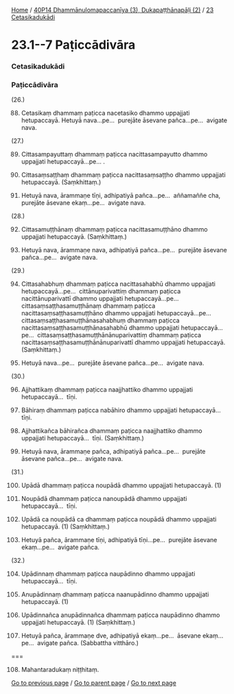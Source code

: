 
[Home](/) / [40P14 Dhammānulomapaccanīya (3), Dukapaṭṭhānapāḷi (2)](/tipitaka/40P14.md) / [23 Cetasikadukādi](/tipitaka/40P14/23.md)

# 23.1--7 Paṭiccādivāra

### Cetasikadukādi

### Paṭiccādivāra

(26.)

88. Cetasikaṃ dhammaṃ paṭicca nacetasiko dhammo uppajjati hetupaccayā. Hetuyā nava…pe…  purejāte āsevane pañca…pe…  avigate nava.

(27.)

89. Cittasampayuttaṃ dhammaṃ paṭicca nacittasampayutto dhammo uppajjati hetupaccayā…pe… .

90. Cittasaṃsaṭṭhaṃ dhammaṃ paṭicca nacittasaṃsaṭṭho dhammo uppajjati hetupaccayā. (Saṃkhittaṃ.)

91. Hetuyā nava, ārammaṇe tīṇi, adhipatiyā pañca…pe…  aññamaññe cha, purejāte āsevane ekaṃ…pe…  avigate nava.

(28.)

92. Cittasamuṭṭhānaṃ dhammaṃ paṭicca nacittasamuṭṭhāno dhammo uppajjati hetupaccayā. (Saṃkhittaṃ.)

93. Hetuyā nava, ārammaṇe nava, adhipatiyā pañca…pe…  purejāte āsevane pañca…pe…  avigate nava.

(29.)

94. Cittasahabhuṃ dhammaṃ paṭicca nacittasahabhū dhammo uppajjati hetupaccayā…pe…  cittānuparivattiṃ dhammaṃ paṭicca nacittānuparivattī dhammo uppajjati hetupaccayā…pe…  cittasaṃsaṭṭhasamuṭṭhānaṃ dhammaṃ paṭicca nacittasaṃsaṭṭhasamuṭṭhāno dhammo uppajjati hetupaccayā…pe…  cittasaṃsaṭṭhasamuṭṭhānasahabhuṃ dhammaṃ paṭicca nacittasaṃsaṭṭhasamuṭṭhānasahabhū dhammo uppajjati hetupaccayā…pe…  cittasaṃsaṭṭhasamuṭṭhānānuparivattiṃ dhammaṃ paṭicca nacittasaṃsaṭṭhasamuṭṭhānānuparivattī dhammo uppajjati hetupaccayā. (Saṃkhittaṃ.)

95. Hetuyā nava…pe…  purejāte āsevane pañca…pe…  avigate nava.

(30.)

96. Ajjhattikaṃ dhammaṃ paṭicca naajjhattiko dhammo uppajjati hetupaccayā…  tīṇi.

97. Bāhiraṃ dhammaṃ paṭicca nabāhiro dhammo uppajjati hetupaccayā…  tīṇi.

98. Ajjhattikañca bāhirañca dhammaṃ paṭicca naajjhattiko dhammo uppajjati hetupaccayā…  tīṇi. (Saṃkhittaṃ.)

99. Hetuyā nava, ārammaṇe pañca, adhipatiyā pañca…pe…  purejāte āsevane pañca…pe…  avigate nava.

(31.)

100. Upādā dhammaṃ paṭicca noupādā dhammo uppajjati hetupaccayā. (1)

101. Noupādā dhammaṃ paṭicca nanoupādā dhammo uppajjati hetupaccayā…  tīṇi.

102. Upādā ca noupādā ca dhammaṃ paṭicca noupādā dhammo uppajjati hetupaccayā. (1) (Saṃkhittaṃ.)

103. Hetuyā pañca, ārammaṇe tīṇi, adhipatiyā tīṇi…pe…  purejāte āsevane ekaṃ…pe…  avigate pañca.

(32.)

104. Upādinnaṃ dhammaṃ paṭicca naupādinno dhammo uppajjati hetupaccayā…  tīṇi.

105. Anupādinnaṃ dhammaṃ paṭicca naanupādinno dhammo uppajjati hetupaccayā. (1)

106. Upādinnañca anupādinnañca dhammaṃ paṭicca naupādinno dhammo uppajjati hetupaccayā. (1) (Saṃkhittaṃ.)

107. Hetuyā pañca, ārammaṇe dve, adhipatiyā ekaṃ…pe…  āsevane ekaṃ…pe…  avigate pañca. (Sabbattha vitthāro.)

===

108. Mahantaradukaṃ niṭṭhitaṃ.



[Go to previous page](/tipitaka/40P14/23.md) / [Go to parent page](/tipitaka/40P14/23.md) / [Go to next page](/tipitaka/40P14/24.md)


